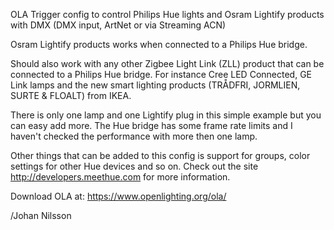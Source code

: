 OLA Trigger config to control Philips Hue lights and Osram Lightify products with DMX (DMX input, ArtNet or via Streaming ACN)

Osram Lightify products works when connected to a Philips Hue bridge.

Should also work with any other Zigbee Light Link (ZLL) product that can be connected to a Philips Hue bridge.
For instance Cree LED Connected, GE Link lamps and the new smart lighting products (TRÅDFRI, JORMLIEN, SURTE & FLOALT) from IKEA.

There is only one lamp and one Lightify plug in this simple example but you can easy add more.
The Hue bridge has some frame rate limits and I haven't checked the performance with more then one lamp.

Other things that can be added to this config is support for groups, color settings for other Hue devices and so on.
Check out the site http://developers.meethue.com for more information.

Download OLA at: https://www.openlighting.org/ola/

/Johan Nilsson
